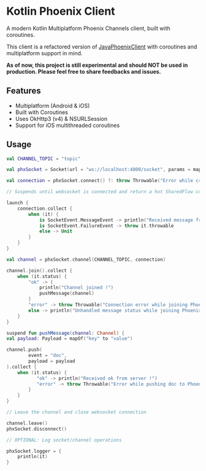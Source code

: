 # Kotlin Phoenix Client

A modern Kotlin Multiplatform Phoenix Channels client, built with coroutines.

This client is a refactored version of [JavaPhoenixClient](https://github.com/dsrees/JavaPhoenixClient) with coroutines and multiplatform support in mind.

**As of now, this project is still experimental and should NOT be used in production.
Please feel free to share feedbacks and issues.**

## Features

- Multiplatform (Android & iOS)
- Built with Coroutines
- Uses OkHttp3 (v4) & NSURLSession
- Support for iOS multithreaded coroutines

## Usage

```kotlin
val CHANNEL_TOPIC = "topic"

val phxSocket = Socket(url = "ws://localhost:4000/socket", params = mapOf("token" to token), scope = coroutineScope)

val connection = phxSocket.connect() ?: throw Throwable("Error while creating socket")

// Suspends until websocket is connected and return a hot SharedFlow collector

launch {
    connection.collect {
        when (it) {
            is SocketEvent.MessageEvent -> println("Received message from server !")
            is SocketEvent.FailureEvent -> throw it.throwable
            else -> Unit
        }
    }
}

val channel = phxSocket.channel(CHANNEL_TOPIC, connection)

channel.join().collect {
	when (it.status) {
	    "ok" -> {
	    	println("Channel joined !")
	    	pushMessage(channel)
	    }
	    "error" -> throw Throwable("Connection error while joining Phoenix channel : $it")
	    else -> println("Unhandled message status while joining Phoenix channel : ${it.status}")
	}
}

suspend fun pushMessage(channel: Channel) {
val payload: Payload = mapOf("key" to "value")

channel.push(
    	event = "doc",
    	payload = payload
).collect {
	when (it.status) {
           "ok" -> println("Received ok from server !")
           "error" -> throw Throwable("Error while pushing doc to Phoenix channel")
        }
	}
}

// Leave the channel and close websocket connection

channel.leave()
phxSocket.disconnect()

// OPTIONAL: Log socket/channel operations

phxSocket.logger = {
    println(it)
}
```